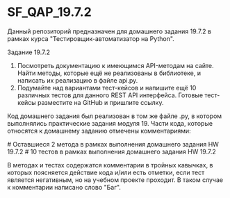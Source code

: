 # SF_QAP_19.7.2

Данный репозиторий предназначен для домашнего задания 19.7.2 в рамках курса "Тестировщик-автоматизатор на Python".

Задание 19.7.2
1. Посмотреть документацию к имеющимся API-методам на сайте. Найти методы, которые ещё не реализованы в библиотеке, и написать их реализацию в файле api.py.
2. Подумайте над вариантами тест-кейсов и напишите ещё 10 различных тестов для данного REST API интерфейса. Готовые тест-кейсы разместите на GitHub и пришлите ссылку.

Код домашнего задания был реализован в том же файле .py, в котором выполнялись практические задания модуля 19. Части кода, которые относятся к домашнему заданию отмечены комментариями:

\# Оставшиеся 2 метода в рамках выполнения домашнего задания HW 19.7.2
\# 10 тестов в рамках выполнения домашнего задания HW 19.7.2

В методах и тестах содержатся комментарии в тройных кавычках, в которых поясняется действие кода и/или есть отметки, если тест является негативным, но на учебном проекте проходит. В таком случае к комментарии написано слово "Баг".
